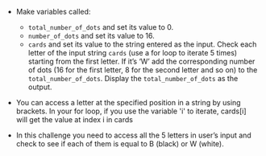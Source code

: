 -   Make variables called:

    -   `total_number_of_dots` and set its value to 0.
    -   `number_of_dots` and set its value to 16.
    -   `cards` and set its value to the string entered as the input.
        Check each letter of the input string `cards` (use a for loop to iterate
        5 times) starting from the first letter.
        If it’s ‘W’ add the corresponding number of dots (16 for the first
        letter, 8 for the second letter and so on) to the `total_number_of_dots`.
        Display the `total_number_of_dots` as the output.

-   You can access a letter at the specified position in a string by using
    brackets. In your for loop, if you use the variable 'i' to iterate, cards[i]
    will get the value at index i in cards

-   In this challenge you need to access all the 5 letters in user’s input and
    check to see if each of them is equal to B (black) or W (white).
